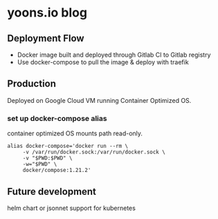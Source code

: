 
# yoons.io blog

## Deployment Flow

* Docker image built and deployed through Gitlab CI to Gitlab registry
* Use docker-compose to pull the image & deploy with traefik

## Production

Deployed on Google Cloud VM running Container Optimized OS.

### set up docker-compose alias

container optimized OS mounts path read-only.

```
alias docker-compose='docker run --rm \
     -v /var/run/docker.sock:/var/run/docker.sock \
     -v "$PWD:$PWD" \
     -w="$PWD" \
     docker/compose:1.21.2'
```

## Future development

helm chart or jsonnet support for kubernetes

